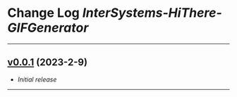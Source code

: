 # Change Log _InterSystems-HiThere-GIFGenerator_

---

## [v0.0.1](https://github.com/phil1436/InterSystemsHiThereGifGenerator/tree/0.0.1) (2023-2-9)

-   _Initial release_

---

